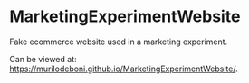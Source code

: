 # MarketingExperimentWebsite
Fake ecommerce website used in a marketing experiment.

Can be viewed at:
https://murilodeboni.github.io/MarketingExperimentWebsite/.
